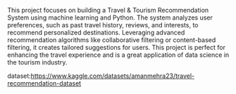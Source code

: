 This project focuses on building a Travel & Tourism Recommendation System using machine learning and Python. The system analyzes user preferences, such as past travel history, reviews, and interests, to recommend personalized destinations. Leveraging advanced recommendation algorithms like collaborative filtering or content-based filtering, it creates tailored suggestions for users. This project is perfect for enhancing the travel experience and is a great application of data science in the tourism industry.

dataset:https://www.kaggle.com/datasets/amanmehra23/travel-recommendation-dataset
